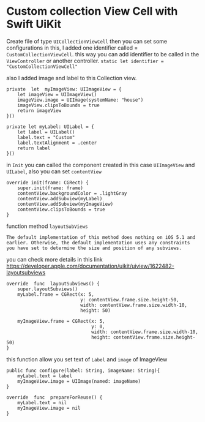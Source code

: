 # Custom collection View Cell with Swift UiKit

Create file of type `UICollectionViewCell` then you can set some configurations in this, I added one identifier called = `CustomCollectionViewCell`.
this way you can add identifier to be called in the `ViewController` or another controller.
`static let identifier = "CustomCollectionViewCell"`

also I added image and label to this Collection view.

```
private  let  myImageView: UIImageView = {
	let imageView = UIImageView()
	imageView.image = UIImage(systemName: "house")
	imageView.clipsToBounds = true
	return imageView
}()

private let myLabel: UILabel = {
	let label = UILabel()
	label.text = "Custom"
	label.textAlignment = .center
	return label
}()
```

in `Init` you can called the component created in this case `UIImageView` and `UILabel`, also you can set `contentView`

```
override init(frame: CGRect) {
	super.init(frame: frame)
	contentView.backgroundColor = .lightGray
	contentView.addSubview(myLabel)
	contentView.addSubview(myImageView)
	contentView.clipsToBounds = true
}
```

function method `layoutSubViews`

```
The default implementation of this method does nothing on iOS 5.1 and earlier. Otherwise, the default implementation uses any constraints you have set to determine the size and position of any subviews.
```

you can check more details in this link https://developer.apple.com/documentation/uikit/uiview/1622482-layoutsubviews

```
override  func  layoutSubviews() {
	super.layoutSubviews()
	myLabel.frame = CGRect(x: 5,
						   y: contentView.frame.size.height-50,
						   width: contentView.frame.size.width-10,
						   height: 50)

	myImageView.frame = CGRect(x: 5,
							   y: 0,
							   width: contentView.frame.size.width-10,
							   height: contentView.frame.size.height-50)
}
```

this function allow you set text of `Label` and `image` of ImageView

```
public func configure(label: String, imageName: String){
	myLabel.text = label
	myImageView.image = UIImage(named: imageName)
}
```

```
override  func  prepareForReuse() {
	myLabel.text = nil
	myImageView.image = nil
}
```
